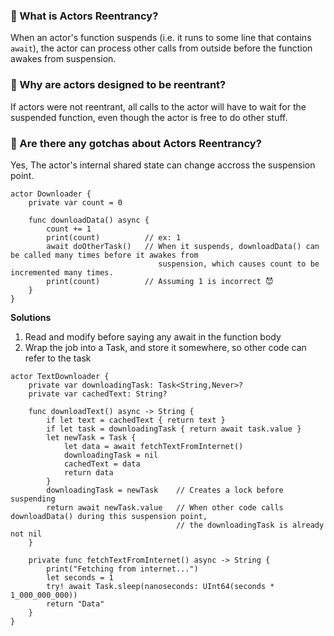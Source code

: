 ### 🤔 What is Actors Reentrancy?
When an actor's function suspends (i.e. it runs to some line that contains `await`), the actor can process other calls from outside before the function awakes from suspension. 
### 🤔 Why are actors designed to be reentrant?
If actors were not reentrant, all calls to the actor will have to wait for the suspended function, even though the actor is free to do other stuff.
### 🤔 Are there any gotchas about Actors Reentrancy?
Yes, The actor's internal shared state can change accross the suspension point.
```
actor Downloader {
    private var count = 0

    func downloadData() async {
        count += 1
        print(count)          // ex: 1
        await doOtherTask()   // When it suspends, downloadData() can be called many times before it awakes from 
                                 suspension, which causes count to be incremented many times.
        print(count)          // Assuming 1 is incorrect 😈 
    }
}
```
**Solutions**
1. Read and modify before saying any await in the function body
2. Wrap the job into a Task, and store it somewhere, so other code can refer to the task
```
actor TextDownloader {
    private var downloadingTask: Task<String,Never>?
    private var cachedText: String?

    func downloadText() async -> String {
        if let text = cachedText { return text }
        if let task = downloadingTask { return await task.value }
        let newTask = Task {
            let data = await fetchTextFromInternet()
            downloadingTask = nil
            cachedText = data
            return data
        }
        downloadingTask = newTask    // Creates a lock before suspending
        return await newTask.value   // When other code calls downloadData() during this suspension point,
                                     // the downloadingTask is already not nil
    }

    private func fetchTextFromInternet() async -> String {
        print("Fetching from internet...")
        let seconds = 1
        try! await Task.sleep(nanoseconds: UInt64(seconds * 1_000_000_000))
        return "Data"
    }
}
```


